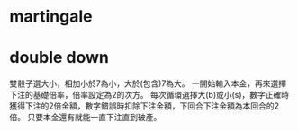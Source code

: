 # martingale 
# double down
雙骰子選大小，相加小於7為小，大於(包含)7為大。 一開始輸入本金，再來選擇下注的基礎倍率，倍率設定為2的次方。 每次循環選擇大(b)或小(s)，數字正確時獲得下注的2倍金額，數字錯誤時扣除下注金額，下回合下注金額為本回合的2倍。 只要本金還有就能一直下注直到破產。
